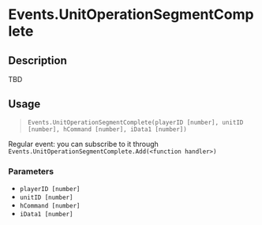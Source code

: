 # Events.UnitOperationSegmentComplete
## Description
TBD

## Usage
> `Events.UnitOperationSegmentComplete(playerID [number], unitID [number], hCommand [number], iData1 [number])`

Regular event: you can subscribe to it through `Events.UnitOperationSegmentComplete.Add(<function handler>)`

### Parameters
- `playerID [number]`
- `unitID [number]`
- `hCommand [number]`
- `iData1 [number]`